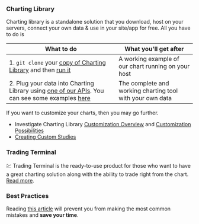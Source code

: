 ### Charting Library

Charting library is a standalone solution that you download, host on your servers, connect your own data & use in your site/app for free. All you have to do is

| What to do | What you'll get after |
|---|---|
|1. `git clone` your [copy of Charting Library](Package-Content) and then [run it](Running-Your-Charting-Library.md)|A working example of our chart running on your host|
|2. Plug your data into Charting Library using [one of our APIs](How-To-Connect-My-Data.md). You can see some examples [here](How-To-Connect-My-Data.md#examples)|The complete and working charting tool with your own data|

If you want to customize your charts, then you may go further.

* Investigate Charting Library [Customization Overview](Customization-Overview.md) and [Customization Possibilities](Customization-Use-Cases.md)
* [Creating Custom Studies](Creating-Custom-Studies.md)

### Trading Terminal

:chart: Trading Terminal is the ready-to-use product for those who want to have a great charting solution along with the ability to trade right from the chart. [Read more](Trading-Terminal.md).

### Best Practices

Reading [this article](Best-Practices.md) will prevent you from making the most common mistakes and **save your time**.
